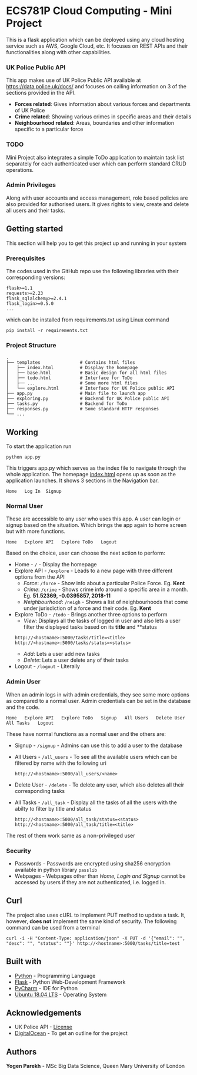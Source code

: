 # ECS781P Cloud Computing - Mini Project
This is a flask application which can be deployed using any cloud hosting service such as AWS, Google Cloud, etc. It focuses on REST APIs and their functionalities along with other capabilities. 

### UK Police Public API
This app makes use of UK Police Public API available at https://data.police.uk/docs/ and focuses on calling information on 3 of the sections provided in the API.
 - **Forces related**: Gives information about various forces and departments of UK Police
 - **Crime related**: Showing various crimes in specific areas and their details
 - **Neighbourhood related**: Areas, boundaries and other information specific to a particular force

### TODO
Mini Project also integrates a simple ToDo application to maintain task list separately for each authenticated user which can perform standard CRUD operations.

### Admin Privileges
Along with user accounts and access management, role based policies are also provided for authorised users. It gives rights to view, create and delete all users and their tasks.

## Getting started
This section will help you to get this project up and running in your system

### Prerequisites
The codes used in the GitHub repo use the following libraries with their corresponding versions:
```
flask>=1.1
requests>=2.23
flask_sqlalchemy>=2.4.1
flask_login>=0.5.0
...
```
which can be installed from requirements.txt using Linux command

```
pip install -r requirements.txt
```
### Project Structure

    .
    ├── templates               # Contains html files
    │   ├── index.html          # Display the homepage
    │   ├── base.html           # Basic design for all html files
    │   ├── todo.html           # Interface for ToDo 
    │   ├── ...                 # Some more html files
    │   └── explore.html        # Interface for UK Police public API
    ├── app.py                  # Main file to launch app
    ├── exploring.py            # Backend for UK Police public API
    ├── tasks.py                # Backend for ToDo
    ├── responses.py            # Some standard HTTP responses
    └── ...

## Working
To start the application run

    python app.py

This triggers app.py which serves as the index file to navigate through the whole application. The homepage [index.html](https://github.com/yogen-p/flask_app/blob/master/templates/index.html) opens up as soon as the application launches.
It shows 3 sections in the Navigation bar.

    Home   Log In  Signup

### Normal User

These are accessible to any user who uses this app. A user can login or signup based on the situation.
Which brings the app again to home screen but with more functions.

    Home   Explore API   Explore ToDo   Logout
    
Based on the choice, user can choose the next action to perform:
* Home - `/` - Display the homepage
* Explore API - `/explore` - Leads to a new page with three different options from the API
  - *Force*: `/force` - Show info about a particular Police Force. Eg. **Kent**
  - *Crime*: `/crime` - Shows crime info around a specific area in a month. Eg. **51.52369, -0.0395857, 2018-11**
  - *Neighbourhood*: `/neigh` - Shows a list of neighbourhoods that come under jurisdiction of a force and their code. Eg. **Kent**
* Explore ToDo - `/todo` - Brings another three options to perform
  - *View*: Displays all the tasks of logged in user and also lets a user filter the displayed tasks based on its **title** and **status
  ```
  http://<hostname>:5000/tasks/title=<title>
  http://<hostname>:5000/tasks/status=<status>
  ```
  - *Add*: Lets a user add new tasks
  - *Delete*: Lets a user delete any of their tasks
* Logout - `/logout` - Literally

### Admin User

When an admin logs in with admin credentials, they see some more options as compared to a normal user.
Admin credentials can be set in the database and the code.

    Home   Explore API   Explore ToDo   Signup   All Users   Delete User   All Tasks   Logout
    
These have normal functions as a normal user and the others are:
* Signup - `/signup` - Admins can use this to add a user to the database
* All Users - `/all_users` - To see all the available users which can be filtered by name with the following uri

      http://<hostname>:5000/all_users/<name>
      
* Delete User - `/delete` - To delete any user, which also deletes all their corresponding tasks
* All Tasks - `/all_task` - Display all the tasks of all the users with the abilty to filter by title and status

      http://<hostname>:5000/all_task/status=<status>
      http://<hostname>:5000/all_task/title=<title>
 

The rest of them work same as a non-privileged user

### Security

* Passwords - Passwords are encrypted using sha256 encryption available in python library `passlib`
* Webpages - Webpages other than *Home, Login and Signup* cannot be accessed by users if they are not authenticated, i.e. logged in.

## Curl

The project also uses cURL to implement PUT method to update a task. It, however, **does not** implement the same kind of security. The following command can be used from a terminal

```
curl -i -H "Content-Type: application/json" -X PUT -d '{"email": "", "desc": "", "status": ""}' http://<hostname>:5000/tasks/title=test

```

## Built with

* [Python](https://www.python.org/downloads/) - Programming Language
* [Flask](https://flask.palletsprojects.com/en/1.1.x/) - Python Web-Development Framework
* [PyCharm](https://www.jetbrains.com/pycharm/download/) - IDE for Python
* [Ubuntu 18.04 LTS](https://releases.ubuntu.com/18.04.4/) - Operating System

## Acknowledgements

* UK Police API - [License](https://www.nationalarchives.gov.uk/doc/open-government-licence/version/3/)
* [DigitalOcean](https://www.digitalocean.com/community/tutorials/how-to-add-authentication-to-your-app-with-flask-login) - To get an outline for the project

## Authors

**Yogen Parekh** - MSc Big Data Science, Queen Mary University of London
